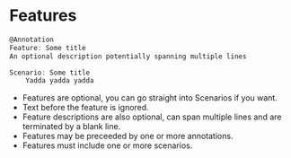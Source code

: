 # Features

```js
@Annotation
Feature: Some title
An optional description potentially spanning multiple lines

Scenario: Some title
    Yadda yadda yadda
```

- Features are optional, you can go straight into Scenarios if you want.
- Text before the feature is ignored.
- Feature descriptions are also optional, can span multiple lines and are terminated by a blank line.
- Features may be preceeded by one or more annotations.
- Features must include one or more scenarios.




